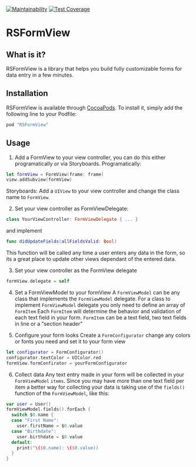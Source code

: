 [![Maintainability](https://api.codeclimate.com/v1/badges/7f79bedea0280ec94444/maintainability)](https://codeclimate.com/repos/5cd33d2d08760b668c0049c7/maintainability)
[![Test Coverage](https://api.codeclimate.com/v1/badges/7f79bedea0280ec94444/test_coverage)](https://codeclimate.com/repos/5cd33d2d08760b668c0049c7/test_coverage)

# RSFormView


## What is it?

RSFormView is a library that helps you build fully customizable forms for data entry in a few minutes. 

## Installation

RSFormView is available through [CocoaPods](http://cocoapods.org). To install it, simply add the following line to your Podfile:

```ruby
pod "RSFormView"
```
## Usage

1. Add a FormView to your view controller, you can do this either programatically or via Storyboards.
Programatically: 
```swift
let formView = FormView(frame: frame)
view.addSubview(formView)
```
Storyboards:
Add a `UIView` to your view controller and change the class name to `FormView`.

2. Set your view controller as FormViewDelegate:
```swift
class YourViewController: FormViewDelegate { ... }
```
and implement
```swift
func didUpdateFields(allFieldsValid: Bool)
```
This function will be called any time a user enters any data in the form, so its a great place to update other views dependant of the entered data.

3. Set your view controller as the FormView delegate
```swift
formView.delegate = self
```

4. Set a FormViewModel to your formView
A `FormViewModel` can be any class that implements the `FormViewModel` delegate. 
For a class to implement `FormViewModel` delegate  you only need to define an array of `FormItem`
Each `FormItem` will determine the behavior and validation of each text field in your form. 
`FormItem` can be a text field, two text fields in line or a "section header"

5. Configure your form looks
Create a `FormConfigurator` change any colors or fonts you need and set it to your form view
```swift
let configurator = FormConfigurator()
configurator.textColor = UIColor.red
formView.formConfirator = yourFormConfigurator
```
6. Collect data
Any text entry made in your form will be collected in your `FormViewModel`  `items`. 
Since you may have more than one text field per item a better way for collecting your data is taking use of the `fields()` function of the `FormViewModel`, like this:
```swift
var user = User()
formViewModel.fields().forEach {
  switch $0.name {
  case "First Name":
    user.firstName = $0.value
  case "Birthdate":
    user.birthdate = $0.value
  default:
    print("\($0.name): \($0.value))
  }
}
```
